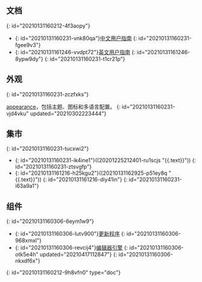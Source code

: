 ## 文档
{: id="20210131160212-4f3aopy"}

* {: id="20210131160231-vnk80qa"}[中文用户指南](https://github.com/siyuan-note/user-guide-zh_CN)
  {: id="20210131160231-fgee9v3"}
* {: id="20210131161246-vvdpt72"}[英文用户指南](https://github.com/siyuan-note/user-guide-en_US)
  {: id="20210131161246-8ypw9dy"}
{: id="20210131160231-t1cr21p"}

## 外观
{: id="20210131160231-zczfxks"}

[appearance](https://github.com/siyuan-note/appearance)，包括主题、图标和多语言配置。
{: id="20210131160231-vjd4vku" updated="20210302223444"}

## 集市
{: id="20210131160231-tucxwi2"}

* {: id="20210131160231-ik4ine1"}((20201225212401-ru1scjs "{{.text}}"))
  {: id="20210131160231-ztsvgfp"}
* {: id="20210131161216-h25kgu2"}((20210131162925-p51ey8q "{{.text}}"))
  {: id="20210131161216-diy41in"}
{: id="20210131160231-i63a9a1"}

## 组件
{: id="20210131160306-6eym1w9"}

* {: id="20210131160306-lutv900"}[更新程序](https://github.com/siyuan-note/pit)
  {: id="20210131160306-968xmxl"}
* {: id="20210131160306-revcij4"}[编辑器引擎](https://github.com/88250/lute)
  {: id="20210131160306-otk5e4h" updated="20210417112847"}
{: id="20210131160306-nkxdf6x"}


{: id="20210131160212-9h8vfn0" type="doc"}
